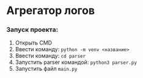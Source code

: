 # Агрегатор логов

### Запуск проекта:
1. Открыть CMD
2. Ввести команду: `python -m venv <название>`
3. Ввести команду: `cd parser`
4. Запустить parser командой: `python3 parser.py`
5. Запустить файл `main.py`